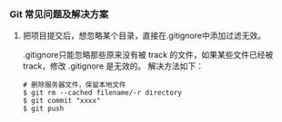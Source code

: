 ### Git 常见问题及解决方案

1. 把项目提交后，想忽略某个目录，直接在.gitignore中添加过滤无效。

    .gitignore只能忽略那些原来没有被 track 的文件，如果某些文件已经被track，修改 .gitignore 是无效的。
    解决方法如下：
    
    ```
    # 删除服务器文件，保留本地文件
    $ git rm --cached filename/-r directory
    $ git commit "xxxx"
    $ git push
    ```
